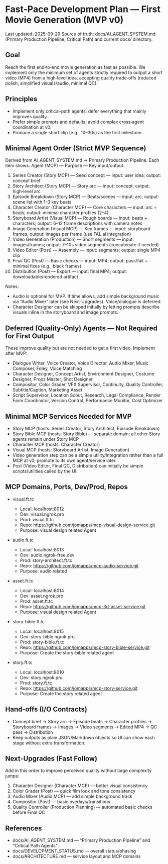 # Fast‑Pace Development Plan — First Movie Generation (MVP v0)

Last updated: 2025-09-29
Source of truth: docs/AI_AGENT_SYSTEM.md (Primary Production Pipeline, Critical Path) and current docs/ directory.

## Goal
Reach the first end‑to‑end movie generation as fast as possible. We implement only the minimum set of agents strictly required to output a short video (MP4) from a high‑level idea, accepting quality trade‑offs (reduced polish, simplified visuals/audio, minimal QC).

## Principles
- Implement only critical‑path agents; defer everything that mainly improves quality.
- Prefer simple prompts and defaults; avoid complex cross‑agent coordination at v0.
- Produce a single short clip (e.g., 10–30s) as the first milestone.

## Minimal Agent Order (Strict MVP Sequence)
Derived from AI_AGENT_SYSTEM.md → Primary Production Pipeline. Each item shows: Agent (MCP) — Purpose — Key input/output.

1) Series Creator (Story MCP) — Seed concept — input: user idea; output: concept brief
2) Story Architect (Story MCP) — Story arc — input: concept; output: high‑level arc
3) Episode Breakdown (Story MCP) — Beats/scenes — input: arc; output: scene list with 1–3 key beats
4) Character Creator (Character MCP) — Core characters — input: arc + beats; output: minimal character profiles (2–4)
5) Storyboard Artist (Visual MCP) — Rough boards — input: beats + characters; output: 6–12 frame descriptions with camera notes
6) Image Generation (Visual MCP) — Key frames — input: storyboard frames; output: images per frame (use FAL.ai integration)
7) Video Generation (Production) — Short segments — input: images/frames; output: 7–10s video segments (concatenate if needed)
8) Video Editor (Post) — Assembly — input: segments; output: single MP4 clip
9) Final QC (Post) — Basic checks — input: MP4; output: pass/fail + minimal fixes (e.g., black frames)
10) Distribution (Post) — Export — input: final MP4; output: downloadable/rendered artifact

Notes:
- Audio is optional for MVP. If time allows, add simple background music via “Audio Mixer” later (see Next‑Upgrades). Voice/dialogue is deferred.
- Character Designer can be skipped initially by letting prompts describe visuals inline in the storyboard and image prompts.

## Deferred (Quality‑Only) Agents — Not Required for First Output
These improve quality but are not needed to get a first video. Implement after MVP:
- Dialogue Writer, Voice Creator, Voice Director, Audio Mixer, Music Composer, Foley, Voice Matching
- Character Designer, Concept Artist, Environment Designer, Costume Designer, Props Master, Shot Designer
- Compositor, Color Grader, VFX Supervisor, Continuity, Quality Controller, Subtitle/Caption, Marketing Asset
- Script Supervisor, Location Scout, Research, Legal Compliance, Render Farm Coordinator, Version Control, Performance Monitor, Cost Optimizer

## Minimal MCP Services Needed for MVP
- Story MCP (hosts: Series Creator, Story Architect, Episode Breakdown)
- Story Bible MCP (hosts: Story Bible) — separate domain; all other Story agents remain under Story MCP
- Character MCP (hosts: Character Creator)
- Visual MCP (hosts: Storyboard Artist, Image Generation)
- Video generation step can be a simple utility/integration rather than a full MCP at v0; promote to its own agent/service later.
- Post (Video Editor, Final QC, Distribution) can initially be simple scripts/utilities called by the UI.

## MCP Domains, Ports, Dev/Prod, Repos

- visual.ft.tc
  - Local: localhost:8012
  - Dev: visual.ngrok.pro
  - Prod: visual.ft.tc
  - Repo: https://github.com/jomapps/mcp-visual-design-service.git
  - Purpose: visual design related Agent

- audio.ft.tc
  - Local: localhost:8013
  - Dev: audio.ngrok-free.dev
  - Prod: story-architect.ft.tc
  - Repo: https://github.com/jomapps/mcp-audio-service.git
  - Purpose: audio related

- asset.ft.tc
  - Local: localhost:8014
  - Dev: asset.ngrok.pro
  - Prod: asset.ft.tc
  - Repo: https://github.com/jomapps/mcp-3d-asset-service.git
  - Purpose: visual design related Agent

- story-bible.ft.tc
  - Local: localhost:8015
  - Dev: story-bible.ngrok.pro
  - Prod: story-bible.ft.tc
  - Repo: https://github.com/jomapps/mcp-story-bible-service.git
  - Purpose: Create the story-bible related agent

- story.ft.tc
  - Local: localhost:8010
  - Dev: story.ngrok.pro
  - Prod: story.ft.tc
  - Repo: https://github.com/jomapps/mcp-story-service.git
  - Purpose: Create the story related agent


## Hand‑offs (I/O Contracts)
- Concept brief → Story arc → Episode beats → Character profiles → Storyboard frames → Images → Video segments → Edited MP4 → QC pass → Distribution
- Keep outputs as plain JSON/Markdown objects so UI can show each stage without extra transformation.

## Next‑Upgrades (Fast Follow)
Add in this order to improve perceived quality without large complexity jumps:
1) Character Designer (Character MCP) — better visual consistency
2) Color Grader (Post) — quick film look and tone consistency
3) Audio Mixer (Audio MCP) — add simple background track
4) Compositor (Post) — basic overlays/transitions
5) Quality Controller (Production Planning) — automated basic checks before Final QC

## References
- docs/AI_AGENT_SYSTEM.md — “Primary Production Pipeline” and “Critical Path Agents”
- docs/DEVELOPMENT_STATUS.md — overall status/phasing
- docs/ARCHITECTURE.md — service layout and MCP domains


